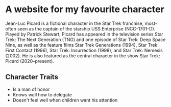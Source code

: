 # A website for my favourite character

Jean-Luc Picard is a fictional character in the Star Trek franchise, most-often seen as the captain of the starship USS Enterprise (NCC-1701-D). Played by Patrick Stewart, Picard has appeared in the television series Star Trek: The Next Generation (TNG) and one episode of Star Trek: Deep Space Nine, as well as the feature films Star Trek Generations (1994), Star Trek: First Contact (1996), Star Trek: Insurrection (1998), and Star Trek: Nemesis (2002). He is also featured as the central character in the show Star Trek: Picard (2020–present).

## Character Traits
* Is a man of honor
* Knows well how to delegate
* Doesn't feel well when children want his attention



